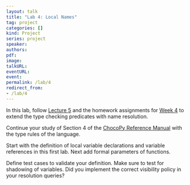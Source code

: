 ```yaml
---
layout: talk
title: "Lab 4: Local Names"
tag: project
categories: []
kind: Project
series: project
speaker:
authors:
pdf:
image:
talkURL:
eventURL:
event:
permalink: /lab/4
redirect_from:
- /lab/4
---
```


In this lab, follow [Lecture 5]({{site.baseurl}}/lecture/5) and the homework assignments for [Week 4]({{site.baseurl}}/homework/1-4) to extend the type checking predicates with name resolution.

Continue your study of Section 4 of the [ChocoPy Reference Manual]({{site.baseurl}}/lab/0a) with the type rules of the language.

Start with the definition of local variable declarations and variable references in this first lab. Next add formal parameters of functions.

Define test cases to validate your definition. Make sure to test for shadowing of variables. Did you implement the correct visibility policy in your resolution queries?
